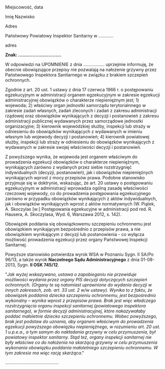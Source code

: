 Miejscowość, data

Imię Nazwisko

Adres

Państwowy Powiatowy Inspektor Sanitarny w ............

adres

**Znak: ..............................**

W odpowiedzi na UPOMNIENIE z dnia ................. uprzejmie informuję, że obecnie obowiązujące przepisy nie pozwalają na nałożenie grzywny przez Państwowego Inspektora Sanitarnego w związku z brakiem szczepień ochronnych.

Zgodnie z art. 20 ust. 1 ustawy z dnia 17 czerwca 1966 r. o postępowaniu egzekucyjnym w administracji organem egzekucyjnym w zakresie egzekucji administracyjnej obowiązków o charakterze niepieniężnym jest; 1) wojewoda; 2) właściwy organ jednostki samorządu terytorialnnego w zakresie zadań własnych, zadań zleconych i zadań z zakresu administracji rządowej oraz obowiązków wynikających z decyzji i postanowień z zakresu administracji publicznej wydawanych przez samorządowe jednostki organizacyjne; 3) kierownik wojewódzkiej służby, inspekcji lub straży w odniesieniu do obowiązków wynikających z wydawanych w imieniu własnym lub wojewody decyzji i postanowień; 4) kierownik powiatowej służby, inspekcji lub straży w odniesieniu do obowiązków wynikających z wydawanych w zakresie swojej właściwości decyzji i postanowień.

Z powyższego wynika, że wojewoda jest organem właściwym do prowadzenia egzekucji obowiązków o charakterze niepieniężnym, wynikających zarówno z wydanych przez siebie rozstrzygnięć indywidualnych (decyzji, postanowień), jak i obowiązków niepieniężnych wynikających wprost z mocy przepisów prawa. Podobne stanowisko przyjmuje się w doktrynie, wskazując, że art. 20 ustawy o postępowaniu egzekucyjnym w administracji wprowadza ogólną zasadę właściwości rzeczowej wojewody, co do prowadzenia postępowania egzekucyjnego zarówno w przypadku obowiązków wynikających z aktów indywidualnych, jak i obowiązków wynikających wprost z aktów normatywnych (W. Piątek, A. Skoczylas [w:] Postępowania egzekucyjne w administracji pod red. R. Hausera, A. Skoczylasa, Wyd. 6, Warszawa 2012, s. 142).

Obowiązek poddania się obowiązkowemu szczepieniu ochronnemu jest obowiązkiem wynikającym bezpośrednio z przepisów prawa, a nie obowiązkiem wynikającym z decyzji lub postanowienia - co wyłącza możliwość prowadzenia egzekucji przez organy Państwowej Inspekcji Sanitarnej.

Powyższe stanowisko potwierdza wyrok WSA w Poznaniu Sygn. II SA/Po 96/13, a także wyrok **Naczelnego Sądu Administracyjnego** z dnia 01-08-2013, Sygn. **II OSK 745/12**.

"*Jak wyżej wskazywano, ustawa o zapobieganiu nie przewiduje możliwości wydania przez organy PIS decyzji dotyczących szczepień ochronnych. (Organy te są natomiast uprawnione do wydania decyzji w innych zakresach, zob. art. 33 ust. 2 w/w ustawy). Wynika to z faktu, że obowiązek poddania dziecka szczepieniu ochronnemu, jest bezpośrednio wykonalny – wynika wprost z przepisów prawa. Brak jest więc władczego rozstrzygnięcia organu inspekcji sanitarnej (powiatowego inspektora sanitarnego), w formie decyzji administracyjnej, które nakazywałaby poddać małoletnie dziecko szczepieniu ochronnemu. Wobec powyższego, brak jest podstaw do uznania, aby organem właściwym do prowadzenia egzekucji powyższego obowiązku niepieniężnego, w rozumieniu art. 20 ust. 1 u.p.e.a., a tym samym do nakładania grzywny w celu przymuszenia, był powiatowy inspektor sanitarny. Stąd też, organy inspekcji sanitarnej nie były właściwe co do nałożenia na skarżącą grzywny w celu przymuszenia wykonania obowiązku poddania małoletniego szczepieniu ochronnemu. W tym zakresie ma więc rację skarżąca*."

...........................................

